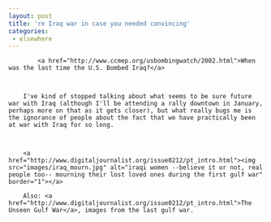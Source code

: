 ```yaml
---
layout: post
title: 're Iraq war in case you needed convincing'
categories:
 - elsewhere
---
```


			<a href="http://www.ccmep.org/usbombingwatch/2002.html">When was the last time the U.S. Bombed Iraq?</a>

		

		I've kind of stopped talking about what seems to be sure future war with Iraq (although I'll be attending a rally downtown in January, perhaps more on that as it gets closer), but what really bugs me is the ignorance of people about the fact that we have practically been at war with Iraq for so long.

		

		<a href="http://www.digitaljournalist.org/issue0212/pt_intro.html"><img src="images/iraq_mourn.jpg" alt="iraqi women --believe it or not, real people too-- mourning their lost loved ones during the first gulf war" border="1"></a>

		Also: <a href="http://www.digitaljournalist.org/issue0212/pt_intro.html">The Unseen Gulf War</a>, images from the last gulf war.


